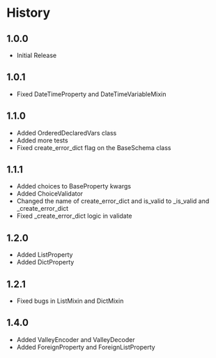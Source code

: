 # History

## 1.0.0

- Initial Release

## 1.0.1

- Fixed DateTimeProperty and DateTimeVariableMixin

## 1.1.0

- Added OrderedDeclaredVars class
- Added more tests
- Fixed create_error_dict flag on the BaseSchema class

## 1.1.1

- Added choices to BaseProperty kwargs 
- Added ChoiceValidator
- Changed the name of create_error_dict and is_valid to _is_valid and _create_error_dict
- Fixed _create_error_dict logic in validate

## 1.2.0

- Added ListProperty
- Added DictProperty

## 1.2.1

- Fixed bugs in ListMixin and DictMixin

## 1.4.0

- Added ValleyEncoder and ValleyDecoder
- Added ForeignProperty and ForeignListProperty
